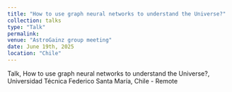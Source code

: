 ```yaml
---
title: "How to use graph neural networks to understand the Universe?"
collection: talks
type: "Talk"
permalink:
venue: "AstroGainz group meeting"
date: June 19th, 2025
location: "Chile"
---
```


Talk, How to use graph neural networks to understand the Universe?, Universidad Técnica Federico Santa María, Chile - Remote